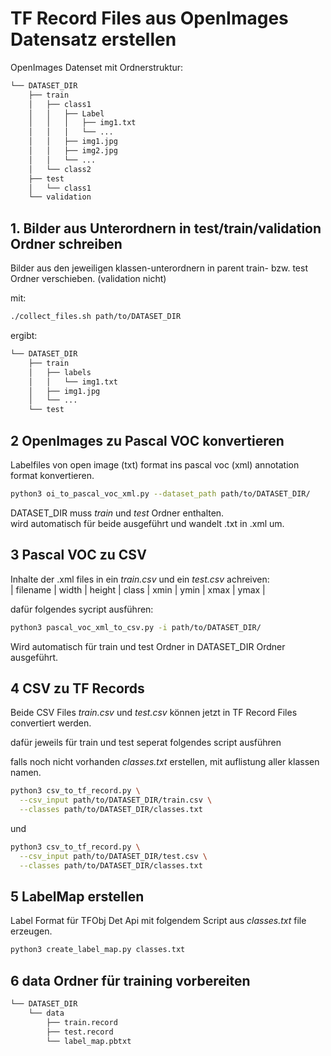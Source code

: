 # TF Record Files aus OpenImages Datensatz erstellen

OpenImages Datenset mit Ordnerstruktur:

```bash
└── DATASET_DIR
    ├── train
    │   ├── class1
    │   │   ├── Label
    │   │   │   ├── img1.txt
    │   │   │   └── ...
    │   │   ├── img1.jpg
    │   │   ├── img2.jpg
    │   │   └── ...
    │   └── class2
    ├── test
    │   └── class1
    └── validation
```

## 1. Bilder aus Unterordnern in test/train/validation Ordner schreiben

Bilder aus den jeweiligen klassen-unterordnern in parent train- bzw. test Ordner verschieben. (validation nicht)

mit:
```bash
./collect_files.sh path/to/DATASET_DIR
```

ergibt:
```bash
└── DATASET_DIR
    ├── train
    │   ├── labels
    │   │   └── img1.txt
    │   ├── img1.jpg
    │   └── ...
    └── test
```


## 2 OpenImages zu Pascal VOC konvertieren

Labelfiles von open image (txt) format ins pascal voc (xml) annotation 
format konvertieren.

```bash
python3 oi_to_pascal_voc_xml.py --dataset_path path/to/DATASET_DIR/
```

DATASET_DIR muss *train* und *test* Ordner enthalten.  
wird automatisch für beide ausgeführt und wandelt .txt in .xml um.


## 3 Pascal VOC zu CSV 

Inhalte der .xml files in ein *train.csv* und ein *test.csv*
achreiven:  
| filename | width | height | class | xmin | ymin | xmax | ymax |

dafür folgendes sycript ausführen:
```bash
python3 pascal_voc_xml_to_csv.py -i path/to/DATASET_DIR/
```

Wird automatisch für train und test Ordner in DATASET_DIR Ordner ausgeführt.


## 4 CSV zu TF Records

Beide CSV Files *train.csv* und *test.csv* können jetzt in TF Record Files convertiert werden.  

dafür jeweils für train und test seperat folgendes script ausführen

falls noch nicht vorhanden *classes.txt* erstellen, mit auflistung 
aller klassen namen.


```bash
python3 csv_to_tf_record.py \
  --csv_input path/to/DATASET_DIR/train.csv \
  --classes path/to/DATASET_DIR/classes.txt
```
und
```bash
python3 csv_to_tf_record.py \
  --csv_input path/to/DATASET_DIR/test.csv \
  --classes path/to/DATASET_DIR/classes.txt
```

## 5 LabelMap erstellen

Label Format für TFObj Det Api mit folgendem Script 
aus *classes.txt* file erzeugen.

```bash
python3 create_label_map.py classes.txt
```

## 6 data Ordner für training vorbereiten

```bash
└── DATASET_DIR
    └── data
        ├── train.record
        ├── test.record
        └── label_map.pbtxt
```



